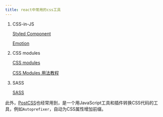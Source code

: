 ```yaml
---
title: react中常用的css工具
---
```


1. CSS-in-JS

    [Styled Component](https://styled-components.com/)

    [Emotion](https://emotion.sh/docs/introduction)

2. CSS modules

    [CSS modules](https://github.com/css-modules/css-modules)

    [CSS Modules 用法教程](http://www.ruanyifeng.com/blog/2016/06/css_modules.html)

3. SASS

    [SASS](https://sass-lang.com/)

此外，[PostCSS](https://www.postcss.com.cn/)也经常用到，是一个用JavaScript工具和插件转换CSS代码的工具，例如`Autoprefixer`，自动为CSS属性增加前缀。